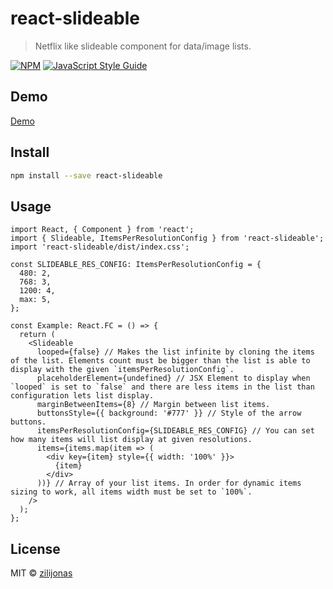 # react-slideable

> Netflix like slideable component for data/image lists.

[![NPM](https://img.shields.io/npm/v/react-slideable.svg)](https://www.npmjs.com/package/react-slideable) [![JavaScript Style Guide](https://img.shields.io/badge/code_style-standard-brightgreen.svg)](https://standardjs.com)

## Demo

[Demo](https://zilijonas.github.io/react-slideable/)

## Install

```bash
npm install --save react-slideable
```

## Usage

```tsx
import React, { Component } from 'react';
import { Slideable, ItemsPerResolutionConfig } from 'react-slideable';
import 'react-slideable/dist/index.css';

const SLIDEABLE_RES_CONFIG: ItemsPerResolutionConfig = {
  480: 2,
  768: 3,
  1200: 4,
  max: 5,
};

const Example: React.FC = () => {
  return (
    <Slideable
      looped={false} // Makes the list infinite by cloning the items of the list. Elements count must be bigger than the list is able to display with the given `itemsPerResolutionConfig`.
      placeholderElement={undefined} // JSX Element to display when `looped` is set to `false` and there are less items in the list than configuration lets list display.
      marginBetweenItems={8} // Margin between list items.
      buttonsStyle={{ background: '#777' }} // Style of the arrow buttons.
      itemsPerResolutionConfig={SLIDEABLE_RES_CONFIG} // You can set how many items will list display at given resolutions.
      items={items.map(item => (
        <div key={item} style={{ width: '100%' }}>
          {item}
        </div>
      ))} // Array of your list items. In order for dynamic items sizing to work, all items width must be set to `100%`.
    />
  );
};
```

## License

MIT © [zilijonas](https://github.com/zilijonas)
